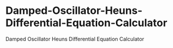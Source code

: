 # Damped-Oscillator-Heuns-Differential-Equation-Calculator
Damped Oscillator Heuns Differential Equation Calculator
